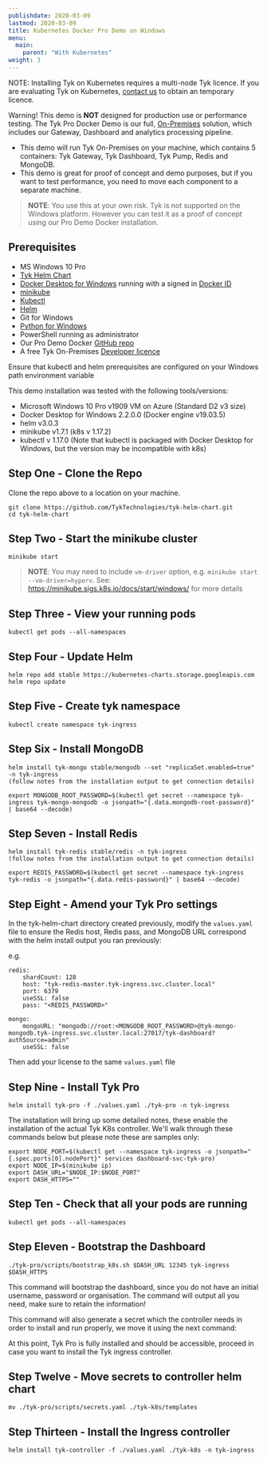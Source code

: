 ```yaml
---
publishdate: 2020-03-09
lastmod: 2020-03-09
title: Kubernetes Docker Pro Demo on Windows
menu:
  main:
    parent: "With Kubernetes"
weight: 3
---
```


NOTE: Installing Tyk on Kubernetes requires a multi-node Tyk licence. If you are evaluating Tyk on Kubernetes, [contact us](https://tyk.io/about/contact/) to obtain an temporary licence.

Warning! This demo is **NOT** designed for production use or performance testing. The Tyk Pro Docker Demo is our full, [On-Premises](https://tyk.io/api-gateway/on-premise/) solution, which includes our Gateway, Dashboard and analytics processing pipeline.

* This demo will run Tyk On-Premises on your machine, which contains 5 containers: Tyk Gateway, Tyk Dashboard, Tyk Pump, Redis and MongoDB.
* This demo is great for proof of concept and demo purposes, but if you want to test performance, you need to move each component to a separate machine.

 > **NOTE**: You use this at your own risk. Tyk is not supported on the Windows platform. However you can test it as a proof of concept using our Pro Demo Docker installation.

## Prerequisites

- MS Windows 10 Pro
- [Tyk Helm Chart](https://github.com/TykTechnologies/tyk-helm-chart)
- [Docker Desktop for Windows](https://docs.docker.com/docker-for-windows/install/) running with a signed in [Docker ID](https://docs.docker.com/docker-id/)
- [minikube](https://minikube.sigs.k8s.io/docs/start/windows/)
- [Kubectl](https://kubernetes.io/docs/tasks/tools/install-kubectl/)
- [Helm](https://github.com/helm/helm/releases)
- Git for Windows
- [Python for Windows](https://www.python.org/downloads/windows/)
- PowerShell running as administrator
- Our Pro Demo Docker [GitHub repo](https://github.com/TykTechnologies/tyk-pro-docker-demo)
- A free Tyk On-Premises [Developer licence](https://tyk.io/product/tyk-on-premises-free-edition/)

Ensure that kubectl and helm prerequisites are configured on your Windows path environment variable

This demo installation was tested with the following tools/versions:

* Microsoft Windows 10 Pro v1909 VM on Azure (Standard D2 v3 size)
* Docker Desktop for Windows 2.2.0.0 (Docker engine v19.03.5)
* helm v3.0.3
* minikube v1.7.1 (k8s v 1.17.2)
* kubectl v 1.17.0 (Note that kubectl is packaged with Docker Desktop for Windows, but the version may be incompatible with k8s)



## Step One - Clone the Repo

Clone the repo above to a location on your machine.

```{.copyWrapper}
git clone https://github.com/TykTechnologies/tyk-helm-chart.git
cd tyk-helm-chart
```

## Step Two - Start the minikube cluster

```{.copyWrapper}
minikube start
```
 > **NOTE**: You may need to include `vm-driver` option, e.g. `minikube start --vm-driver=hyperv`.  See: https://minikube.sigs.k8s.io/docs/start/windows/ for more details


## Step Three - View your running pods

```{.copyWrapper}
kubectl get pods --all-namespaces
```

## Step Four - Update Helm

```{.copyWrapper}
helm repo add stable https://kubernetes-charts.storage.googleapis.com
helm repo update
```

## Step Five - Create tyk namespace

```{.copyWrapper}
kubectl create namespace tyk-ingress
```

## Step Six - Install MongoDB

```{.copyWrapper}
helm install tyk-mongo stable/mongodb --set "replicaSet.enabled=true" -n tyk-ingress
(follow notes from the installation output to get connection details)

export MONGODB_ROOT_PASSWORD=$(kubectl get secret --namespace tyk-ingress tyk-mongo-mongodb -o jsonpath="{.data.mongodb-root-password}" | base64 --decode)
```

## Step Seven - Install Redis

```{.copyWrapper}
helm install tyk-redis stable/redis -n tyk-ingress
(follow notes from the installation output to get connection details)

export REDIS_PASSWORD=$(kubectl get secret --namespace tyk-ingress tyk-redis -o jsonpath="{.data.redis-password}" | base64 --decode)
```

## Step Eight - Amend your Tyk Pro settings

In the tyk-helm-chart directory created previously, modify the `values.yaml` file to ensure the Redis host, Redis pass, and MongoDB URL correspond with the helm install output you ran previously:

e.g.
```
redis:
    shardCount: 128
    host: "tyk-redis-master.tyk-ingress.svc.cluster.local"
    port: 6379
    useSSL: false
    pass: "<REDIS_PASSWORD>"

mongo:
    mongoURL: "mongodb://root:<MONGODB_ROOT_PASSWORD>@tyk-mongo-mongodb.tyk-ingress.svc.cluster.local:27017/tyk-dashboard?authSource=admin"
    useSSL: false
```
Then add your license to the same `values.yaml` file

## Step Nine - Install Tyk Pro

```{.copyWrapper}
helm install tyk-pro -f ./values.yaml ./tyk-pro -n tyk-ingress
```

The installation will bring up some detailed notes, these enable the installation of the actual Tyk K8s controller.  We'll walk through these commands below but please note these are samples only:

```{.copyWrapper}
export NODE_PORT=$(kubectl get --namespace tyk-ingress -o jsonpath="{.spec.ports[0].nodePort}" services dashboard-svc-tyk-pro)
export NODE_IP=$(minikube ip)
export DASH_URL="$NODE_IP:$NODE_PORT"
export DASH_HTTPS=""
```

## Step Ten - Check that all your pods are running

```{.copyWrapper}
kubectl get pods --all-namespaces
```

## Step Eleven - Bootstrap the Dashboard

```{.copyWrapper}
./tyk-pro/scripts/bootstrap_k8s.sh $DASH_URL 12345 tyk-ingress $DASH_HTTPS
```

This command will bootstrap the dashboard, since you do not have an initial username, password or organisation. The command will output all you need, make sure to retain the information!

This command will also generate a secret which the controller needs in order to install and run properly, we move it using the next command:

At this point, Tyk Pro is fully installed and should be accessible, proceed in case you want to install the Tyk ingress controller.

## Step Twelve - Move secrets to controller helm chart

```{.copyWrapper}
mv ./tyk-pro/scripts/secrets.yaml ./tyk-k8s/templates
```

## Step Thirteen - Install the Ingress controller

```{.copyWrapper}
helm install tyk-controller -f ./values.yaml ./tyk-k8s -n tyk-ingress
```